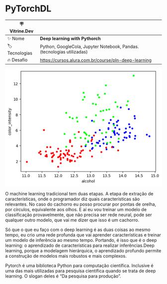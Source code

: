 # PyTorchDL

| :placard: Vitrine.Dev |     |
| -------------  | --- |
| :sparkles: Nome        | **Deep learning with Pythorch**
| :label: Tecnologias | Python, GoogleCola, Jupyter Notebook,  Pandas.  (tecnologias utilizadas)
| :fire: Desafio     |  https://cursos.alura.com.br/course/pln-deep-learning

<p align="center">
  <img alt="Aiflow" src="wine1.png">

O machine learning tradicional tem duas etapas. A etapa de extração de características, onde o programador diz quais características são relevantes. No caso do cachorro eu posso procurar por pontas de orelha, por círculos, equivalente aos olhos. E aí eu vou treinar um modelo de classificação provavelmente, que não precisa ser rede neural, pode ser qualquer outro modelo, que vai me dizer que isso é um cachorro.

Só que o que eu faço com o deep learning é as duas coisas ao mesmo tempo, eu crio uma rede profunda que vai aprender características e treinar um modelo de inferência ao mesmo tempo. Portando, é isso que é o deep learning: o aprendizado de características para realizar inferências.Deep learning, porque a modelagem hierárquica, o aprendizado profundo permite a construção de modelos mais robustos e mais complexos.

Pytorch é uma biblioteca Python para computação científica. Inclusive é uma das mais utilizadas para pesquisa científica quando se trata de deep learning. O slogan deles é “Da pesquisa para produção”.
